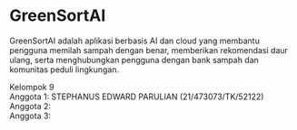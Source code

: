 # GreenSortAI  
GreenSortAI adalah aplikasi berbasis AI dan cloud yang membantu pengguna memilah
sampah dengan benar, memberikan rekomendasi daur ulang, serta menghubungkan
pengguna dengan bank sampah dan komunitas peduli lingkungan.  

Kelompok 9  
Anggota 1: STEPHANUS EDWARD PARULIAN (21/473073/TK/52122)  
Anggota 2:  
Anggota 3:  
